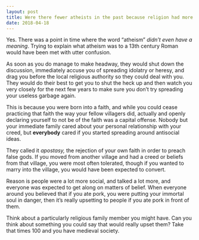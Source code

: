 ```yaml
---
layout: post
title: Were there fewer atheists in the past because religion had more importance?
date: 2018-04-18
---
```


<p>Yes. There was a point in time where the word “atheism” <i>didn’t even have a meaning</i>. Trying to explain what atheism was to a 13th century Roman would have been met with utter confusion.</p><p>As soon as you do manage to make headway, they would shut down the discussion, immediately accuse you of spreading idolatry or heresy, and drag you before the local religious authority so they could deal with you. They would do their best to get you to shut the heck up and then watch you very closely for the next few years to make sure you don’t try spreading your useless garbage again.</p><p>This is because you were born into a faith, and while you could cease practicing that faith the way your fellow villagers did, actually and openly declaring yourself to not be of the faith was a capital offense. Nobody but your immediate family cared about your personal relationship with your creed, but <b>everybody</b> cared if you started spreading around antisocial ideas.</p><p>They called it <i>apostasy,</i> the rejection of your own faith in order to preach false gods. If you moved from another village and had a creed or beliefs from that village, you were most often tolerated, though if you wanted to marry into the village, you would have been expected to convert.</p><p>Reason is people were a lot more social, and talked a lot more, and everyone was expected to get along on matters of belief. When everyone around you believed that if you ate pork, you were putting your immortal soul in danger, then it’s really upsetting to people if you ate pork in front of them.</p><p>Think about a particularly religious family member you might have. Can you think about something you could say that would really upset them? Take that times 100 and you have medieval society.</p>
